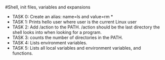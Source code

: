 #Shell, init files, variables and expansions

+ TASK 0: Create an alias: name=ls and value=rm *
+ TASK 1: Prints hello user where user is the current Linux user
+ TASK 2: Add /action to the PATH. /action should be the last directory the shell looks into when looking for a program.
+ TASK 3: counts the number of directories in the PATH.
+ TASK 4: Lists environment variables.
+ TASK 5: Lists all local variables and environment variables, and functions.
